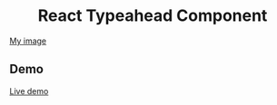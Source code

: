 <h1 align="center">React Typeahead Component</h1>

[My image](./typeahead-animated.gif)

## Demo

[Live demo](https://juntamng.github.io/typeahead/)


